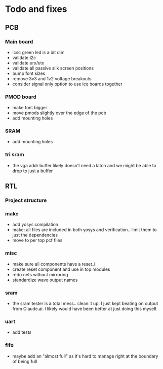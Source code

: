 # Todo and fixes

## PCB

### Main board

- lcsc green led is a bit dim
- validate i2c
- validate urx/utx
- validate all passive silk screen positions
- bump font sizes
- remove 3v3 and 1v2 voltage breakouts
- consider signal only option to use ice boards together

### PMOD board

- make font bigger
- move pmods slightly over the edge of the pcb
- add mounting holes

### SRAM

- add mounting holes

### tri sram

- the vga addr buffer likely doesn't need a latch and we
  might be able to drop to just a buffer

## RTL

### Project structure

### make

- add yosys compilation
- make: all files are included in both yosys and verification.. limit them to just
  the dependencies
- move to per top pcf files

### misc

- make sure all components have a reset_i
- create reset component and use in top modules
- redo nets without mirroring
- standardize wave output names

### sram

- the sram tester is a total mess.. clean it up. I just kept beating on output
  from Claude.ai. I likely would have been better at just doing this myself.

### uart

- add tests

### fifo

- maybe add an "almost full" as it's hard to manage right
  at the boundary of being full
